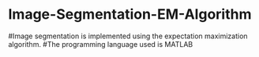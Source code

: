 # Image-Segmentation-EM-Algorithm

#Image segmentation is implemented using the expectation maximization algorithm.
#The programming language used is MATLAB
